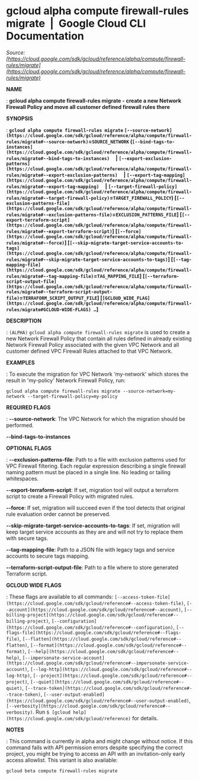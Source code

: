 # gcloud alpha compute firewall-rules migrate  |  Google Cloud CLI Documentation

*Source: [https://cloud.google.com/sdk/gcloud/reference/alpha/compute/firewall-rules/migrate](https://cloud.google.com/sdk/gcloud/reference/alpha/compute/firewall-rules/migrate)*

**NAME**

: **gcloud alpha compute firewall-rules migrate - create a new Network Firewall Policy and move all customer defined firewall rules there**

**SYNOPSIS**

: **`gcloud alpha compute firewall-rules migrate` `[--source-network](https://cloud.google.com/sdk/gcloud/reference/alpha/compute/firewall-rules/migrate#--source-network)`=`SOURCE_NETWORK` (`[--bind-tags-to-instances](https://cloud.google.com/sdk/gcloud/reference/alpha/compute/firewall-rules/migrate#--bind-tags-to-instances)`     | `[--export-exclusion-patterns](https://cloud.google.com/sdk/gcloud/reference/alpha/compute/firewall-rules/migrate#--export-exclusion-patterns)`     | `[--export-tag-mapping](https://cloud.google.com/sdk/gcloud/reference/alpha/compute/firewall-rules/migrate#--export-tag-mapping)`     | `[--target-firewall-policy](https://cloud.google.com/sdk/gcloud/reference/alpha/compute/firewall-rules/migrate#--target-firewall-policy)`=`TARGET_FIREWALL_POLICY`) [`[--exclusion-patterns-file](https://cloud.google.com/sdk/gcloud/reference/alpha/compute/firewall-rules/migrate#--exclusion-patterns-file)`=`EXCLUSION_PATTERNS_FILE`] [`[--export-terraform-script](https://cloud.google.com/sdk/gcloud/reference/alpha/compute/firewall-rules/migrate#--export-terraform-script)`] [`[--force](https://cloud.google.com/sdk/gcloud/reference/alpha/compute/firewall-rules/migrate#--force)`] [`[--skip-migrate-target-service-accounts-to-tags](https://cloud.google.com/sdk/gcloud/reference/alpha/compute/firewall-rules/migrate#--skip-migrate-target-service-accounts-to-tags)`] [`[--tag-mapping-file](https://cloud.google.com/sdk/gcloud/reference/alpha/compute/firewall-rules/migrate#--tag-mapping-file)`=`TAG_MAPPING_FILE`] [`[--terraform-script-output-file](https://cloud.google.com/sdk/gcloud/reference/alpha/compute/firewall-rules/migrate#--terraform-script-output-file)`=`TERRAFORM_SCRIPT_OUTPUT_FILE`] [`[GCLOUD_WIDE_FLAG](https://cloud.google.com/sdk/gcloud/reference/alpha/compute/firewall-rules/migrate#GCLOUD-WIDE-FLAGS) …`]**

**DESCRIPTION**

: `(ALPHA)` `gcloud alpha compute firewall-rules migrate` is
used to create a new Network Firewall Policy that contain all rules defined in
already existing Network Firewall Policy associated with the given VPC Network
and all customer defined VPC Firewall Rules attached to that VPC Network.

**EXAMPLES**

: To execute the migration for VPC Network 'my-network' which stores the result in
'my-policy' Network Firewall Policy, run:

```
gcloud alpha compute firewall-rules migrate --source-network=my-network --target-firewall-policy=my-policy
```

**REQUIRED FLAGS**

: **--source-network**:
The VPC Network for which the migration should be performed.

**--bind-tags-to-instances**

**OPTIONAL FLAGS**

: **--exclusion-patterns-file**:
Path to a file with exclusion patterns used for VPC Firewall filtering. Each
regular expression describing a single firewall naming pattern must be placed in
a single line. No leading or tailing whitespaces.

**--export-terraform-script**:
If set, migration tool will output a terraform script to create a Firewall
Policy with migrated rules.

**--force**:
If set, migration will succeed even if the tool detects that original rule
evaluation order cannot be preserved.

**--skip-migrate-target-service-accounts-to-tags**:
If set, migration will keep target service accounts as they are and will not try
to replace them with secure tags.

**--tag-mapping-file**:
Path to a JSON file with legacy tags and service accounts to secure tags
mapping.

**--terraform-script-output-file**:
Path to a file where to store generated Terraform script.

**GCLOUD WIDE FLAGS**

: These flags are available to all commands: `[--access-token-file](https://cloud.google.com/sdk/gcloud/reference#--access-token-file)`,
`[--account](https://cloud.google.com/sdk/gcloud/reference#--account)`, `[--billing-project](https://cloud.google.com/sdk/gcloud/reference#--billing-project)`,
`[--configuration](https://cloud.google.com/sdk/gcloud/reference#--configuration)`,
`[--flags-file](https://cloud.google.com/sdk/gcloud/reference#--flags-file)`,
`[--flatten](https://cloud.google.com/sdk/gcloud/reference#--flatten)`, `[--format](https://cloud.google.com/sdk/gcloud/reference#--format)`, `[--help](https://cloud.google.com/sdk/gcloud/reference#--help)`, `[--impersonate-service-account](https://cloud.google.com/sdk/gcloud/reference#--impersonate-service-account)`,
`[--log-http](https://cloud.google.com/sdk/gcloud/reference#--log-http)`,
`[--project](https://cloud.google.com/sdk/gcloud/reference#--project)`, `[--quiet](https://cloud.google.com/sdk/gcloud/reference#--quiet)`, `[--trace-token](https://cloud.google.com/sdk/gcloud/reference#--trace-token)`, `[--user-output-enabled](https://cloud.google.com/sdk/gcloud/reference#--user-output-enabled)`,
`[--verbosity](https://cloud.google.com/sdk/gcloud/reference#--verbosity)`.
Run `$ [gcloud help](https://cloud.google.com/sdk/gcloud/reference)` for details.

**NOTES**

: This command is currently in alpha and might change without notice. If this
command fails with API permission errors despite specifying the correct project,
you might be trying to access an API with an invitation-only early access
allowlist. This variant is also available:

```
gcloud beta compute firewall-rules migrate
```